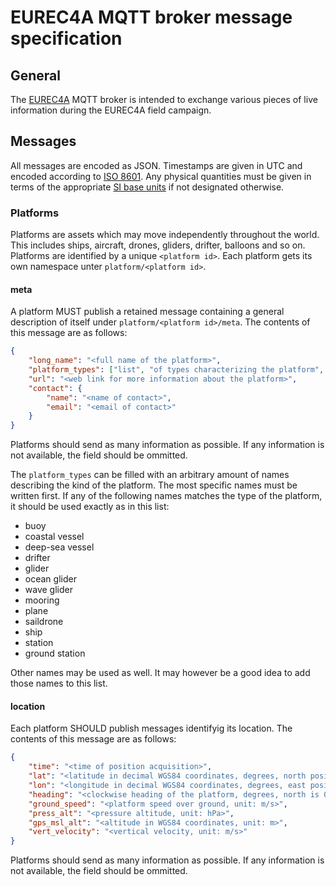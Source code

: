 # EUREC4A MQTT broker message specification

## General

The [EUREC4A](https://www.eurec4a.eu) MQTT broker is intended to exchange various pieces of live information during the EUREC4A field campaign.

## Messages
All messages are encoded as JSON. Timestamps are given in UTC and encoded according to [ISO 8601](https://en.wikipedia.org/wiki/ISO_8601). Any physical quantities must be given in terms of the appropriate [SI base units](https://en.wikipedia.org/wiki/SI_base_unit) if not designated otherwise.

### Platforms
Platforms are assets which may move independently throughout the world.
This includes ships, aircraft, drones, gliders, drifter, balloons and so on.
Platforms are identified by a unique `<platform id>`.
Each platform gets its own namespace unter `platform/<platform id>`.

#### meta
A platform MUST publish a retained message containing a general description of itself under `platform/<platform id>/meta`.
The contents of this message are as follows:
```json
{
    "long_name": "<full name of the platform>",
    "platform_types": ["list", "of types characterizing the platform", "in decending oder of specificity"],
    "url": "<web link for more information about the platform>",
    "contact": {
        "name": "<name of contact>",
        "email": "<email of contact>"
    }
}
```
Platforms should send as many information as possible.
If any information is not available, the field should be ommitted.

The `platform_types` can be filled with an arbitrary amount of names describing the kind of the platform.
The most specific names must be written first.
If any of the following names matches the type of the platform, it should be used exactly as in this list:

* buoy
* coastal vessel
* deep-sea vessel
* drifter
* glider
* ocean glider
* wave glider
* mooring
* plane
* saildrone
* ship
* station
* ground station

Other names may be used as well.
It may however be a good idea to add those names to this list.

#### location
Each platform SHOULD publish messages identifyig its location.
The contents of this message are as follows:
```json
{
    "time": "<time of position acquisition>",
    "lat": "<latitude in decimal WGS84 coordinates, degrees, north positive>",
    "lon": "<longitude in decimal WGS84 coordinates, degrees, east positive>",
    "heading": "<clockwise heading of the platform, degrees, north is 0>",
    "ground_speed": "<platform speed over ground, unit: m/s>",
    "press_alt": "<pressure altitude, unit: hPa>",
    "gps_msl_alt": "<altitude in WGS84 coordinates, unit: m>",
    "vert_velocity": "<vertical velocity, unit: m/s>"
}
```
Platforms should send as many information as possible.
If any information is not available, the field should be ommitted.
